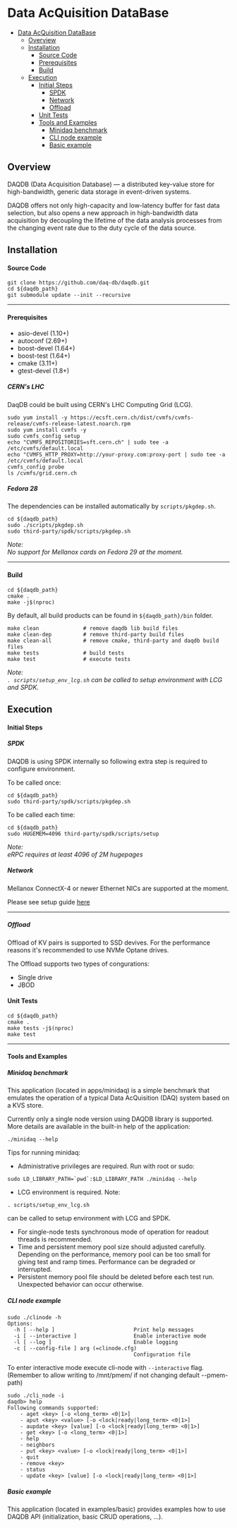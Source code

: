 # Data AcQuisition DataBase

- [Data AcQuisition DataBase](#data-acquisition-database)
  - [Overview](#overview)
  - [Installation](#installation)
      - [Source Code](#source-code)
      - [Prerequisites](#prerequisites)
      - [Build](#build)
  - [Execution](#execution)
    - [Initial Steps](#initial-steps)
      - [SPDK](#spdk)
      - [Network](#network)
      - [Offload](#offload)
    - [Unit Tests](#unit-tests)
    - [Tools and Examples](#tools-and-examples)
      - [Minidaq benchmark](#minidaq-benchmark)
      - [CLI node example](#cli-node-example)
      - [Basic example](#basic-example)

## Overview
DAQDB (Data Acquisition Database) — a distributed key-value store for high-bandwidth, generic data storage in event-driven systems.

DAQDB offers not only high-capacity and low-latency buffer for fast data selection, but also opens a new approach in high-bandwidth data acquisition by decoupling the lifetime of the data analysis processes from the changing event rate due to the duty cycle of the data source.

## Installation

#### Source Code
```
git clone https://github.com/daq-db/daqdb.git
cd ${daqdb_path}
git submodule update --init --recursive
```

---

#### Prerequisites

* asio-devel (1.10+)
* autoconf (2.69+)
* boost-devel (1.64+)
* boost-test (1.64+)
* cmake (3.11+)
* gtest-devel (1.8+)

##### CERN's LHC

DaqDB could be built using CERN's LHC Computing Grid (LCG).

```
sudo yum install -y https://ecsft.cern.ch/dist/cvmfs/cvmfs-release/cvmfs-release-latest.noarch.rpm
sudo yum install cvmfs -y
sudo cvmfs_config setup
echo "CVMFS_REPOSITORIES=sft.cern.ch" | sudo tee -a /etc/cvmfs/default.local
echo "CVMFS_HTTP_PROXY=http://your-proxy.com:proxy-port | sudo tee -a /etc/cvmfs/default.local
cvmfs_config probe
ls /cvmfs/grid.cern.ch
```
##### Fedora 28

The dependencies can be installed automatically by `scripts/pkgdep.sh`.
```
cd ${daqdb_path}
sudo ./scripts/pkgdep.sh
sudo third-party/spdk/scripts/pkgdep.sh
``` 

_Note: <br> No support for Mellanox cards on Fedora 29 at the moment._

---

#### Build


```
cd ${daqdb_path}
cmake .
make -j$(nproc)
```
By default, all build products can be found in `${daqdb_path}/bin` folder.

```
make clean              # remove daqdb lib build files
make clean-dep          # remove third-party build files
make clean-all          # remove cmake, third-party and daqdb build files
make tests              # build tests
make test               # execute tests
```

_Note: <br>`. scripts/setup_env_lcg.sh` can be called to setup environment with LCG and SPDK._

## Execution

#### Initial Steps

##### SPDK
DAQDB is using SPDK internally so following extra step is required to configure environment.

To be called once:
```
cd ${daqdb_path}
sudo third-party/spdk/scripts/pkgdep.sh
```

To be called each time:
```
cd ${daqdb_path}
sudo HUGEMEM=4096 third-party/spdk/scripts/setup
```
_Note: <br> eRPC requires at least 4096 of 2M hugepages_

##### Network

Mellanox ConnectX-4 or newer Ethernet NICs are supported at the moment.

Please see setup guide [here](doc/network_setup_guide.md)

---

##### Offload

Offload of KV pairs is supported to SSD devives. For the performance reasons it's recommended to use NVMe Optane drives.

The Offload supports two types of congurations:
- Single drive
- JBOD 

#### Unit Tests

```
cd ${daqdb_path}
cmake .
make tests -j$(nproc)
make test
```

---

#### Tools and Examples

##### Minidaq benchmark

This application (located in apps/minidaq) is a simple benchmark that emulates
the operation of a typical Data AcQuisition (DAQ) system based on a KVS store.

Currently only a single node version using DAQDB library is supported. More details
are available in the built-in help of the application:
```
./minidaq --help
```

Tips for running minidaq:

* Administrative privileges are required. Run with root or sudo:
```
sudo LD_LIBRARY_PATH=`pwd`:$LD_LIBRARY_PATH ./minidaq --help
```
* LCG environment is required. Note:
```
. scripts/setup_env_lcg.sh
```
can be called to setup environment with LCG and SPDK.

* For single-node tests synchronous mode of operation for readout threads
is recommended.
* Time and persistent memory pool size should adjusted carefully. Depending on
the performance, memory pool can be too small for giving test and ramp times.
Performance can be degraded or interrupted.
* Persistent memory pool file should be deleted before each test run.
Unexpected behavior can occur otherwise.

##### CLI node example 
```
sudo ./clinode -h
Options:
  -h [ --help ]                         Print help messages
  -i [ --interactive ]                  Enable interactive mode
  -l [ --log ]                          Enable logging
  -c [ --config-file ] arg (=clinode.cfg)
                                        Configuration file
```

To enter interactive mode execute cli-node with `--interactive` flag.
(Remember to allow writing to /mnt/pmem/ if not changing default --pmem-path)
```
sudo ./cli_node -i
daqdb> help
Following commands supported:
	- aget <key> [-o <long_term> <0|1>]
	- aput <key> <value> [-o <lock|ready|long_term> <0|1>]
	- aupdate <key> [value] [-o <lock|ready|long_term> <0|1>]
	- get <key> [-o <long_term> <0|1>]
	- help
	- neighbors
	- put <key> <value> [-o <lock|ready|long_term> <0|1>]
	- quit
	- remove <key>
	- status
	- update <key> [value] [-o <lock|ready|long_term> <0|1>]
```

##### Basic example

This application (located in examples/basic) provides examples how to
use DAQDB API (initialization, basic CRUD operations, ...).
